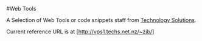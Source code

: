 #Web Tools


A Selection of Web Tools or code snippets staff from [Technology Solutions](http://www.techs.co.nz).

Current reference URL is at [http://vps1.techs.net.nz/~zjb/]